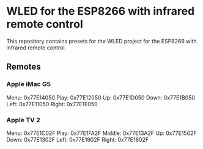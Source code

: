 # WLED for the ESP8266 with infrared remote control

This repository contains presets for the WLED project for the ESP8266 with infrared remote control.

## Remotes

### Apple iMac G5

Menu:     0x77E14050
Play:       0x77E12050
Up:         0x77E1D050
Down:    0x77E1B050
Left:       0x77E11050
Right:    0x77E1E050

### Apple TV 2

Menu:    0x77E1C02F
Play:      0x77E1FA2F
Middle:  0x77E13A2F
Up:         0x77E1502F
Down:    0x77E1302F
Left:       0x77E1902F
Right:     0x77E1602F
